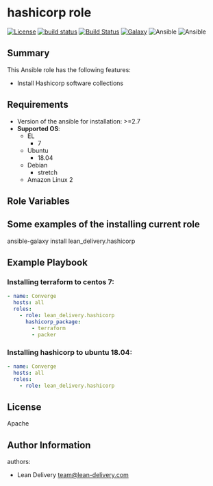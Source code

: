 hashicorp role
=========

[![License](https://img.shields.io/badge/license-Apache-green.svg?style=flat)](https://raw.githubusercontent.com/lean-delivery/ansible-role-hashicorp/master/LICENSE)
[![build status](https://travis-ci.org/lean-delivery/ansible-role-hashicorp.svg?branch=master)](https://travis-ci.org/lean-delivery/ansible-role-hashicorp)
[![Build Status](https://gitlab.com/lean-delivery/ansible-role-hashicorp/badges/master/pipeline.svg)](https://gitlab.com/lean-delivery/ansible-role-hashicorp/pipelines)
[![Galaxy](https://img.shields.io/badge/galaxy-lean__delivery.hashicorp-blue.svg)](https://galaxy.ansible.com/lean_delivery/hashicorp)
![Ansible](https://img.shields.io/ansible/role/d/28987.svg)
![Ansible](https://img.shields.io/badge/dynamic/json.svg?label=min_ansible_version&url=https%3A%2F%2Fgalaxy.ansible.com%2Fapi%2Fv1%2Froles%2F28987%2F&query=$.min_ansible_version)

## Summary

This Ansible role has the following features:

 - Install Hashicorp software collections

Requirements
------------

 - Version of the ansible for installation: >=2.7
 - **Supported OS**:  
   - EL
     - 7
   - Ubuntu
     - 18.04
   - Debian
     - stretch
   - Amazon Linux 2

## Role Variables


## Some examples of the installing current role

ansible-galaxy install lean_delivery.hashicorp

Example Playbook
----------------

### Installing terraform to centos 7:
```yaml
- name: Converge
  hosts: all
  roles:
    - role: lean_delivery.hashicorp
      hashicorp_package:
        - terraform
        - packer
```

### Installing hashicorp to ubuntu 18.04:
```yaml
- name: Converge
  hosts: all
  roles:
    - role: lean_delivery.hashicorp
```

License
-------

Apache

Author Information
------------------

authors:
  - Lean Delivery <team@lean-delivery.com>
